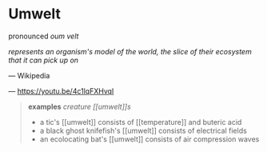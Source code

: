 # Umwelt

pronounced _oum velt_

_represents an organism's model of the world, the slice of their ecosystem that it can pick up on_

&mdash; Wikipedia

&mdash; <https://youtu.be/4c1lqFXHvqI>

> **examples** _creature [[umwelt]]s_
>
> - a tic's [[umwelt]] consists of [[temperature]] and buteric acid
> - a black ghost knifefish's [[umwelt]] consists of electrical fields
> - an ecolocating bat's [[umwelt]] consists of air compression waves
